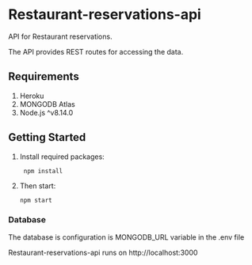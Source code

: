 # Restaurant-reservations-api
  API for Restaurant reservations.

  The API provides REST routes for accessing the data.

## Requirements
  1. Heroku
  2. MONGODB Atlas
  3. Node.js ^v8.14.0

## Getting Started
  1. Install required packages:
      ```
       npm install
      ```
  2. Then start:
      ```
      npm start
      ```
      
 ### Database
  The database is configuration is MONGODB_URL variable in the .env file
  
  Restaurant-reservations-api runs on http://localhost:3000
